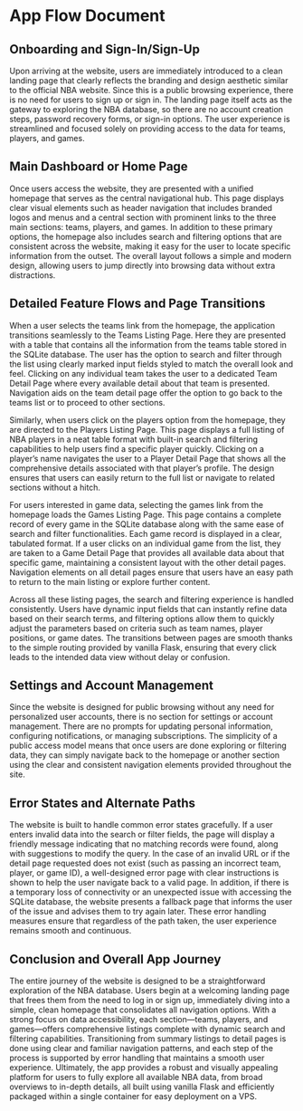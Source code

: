 # App Flow Document

## Onboarding and Sign-In/Sign-Up
Upon arriving at the website, users are immediately introduced to a clean landing page that clearly reflects the branding and design aesthetic similar to the official NBA website. Since this is a public browsing experience, there is no need for users to sign up or sign in. The landing page itself acts as the gateway to exploring the NBA database, so there are no account creation steps, password recovery forms, or sign-in options. The user experience is streamlined and focused solely on providing access to the data for teams, players, and games.

## Main Dashboard or Home Page
Once users access the website, they are presented with a unified homepage that serves as the central navigational hub. This page displays clear visual elements such as header navigation that includes branded logos and menus and a central section with prominent links to the three main sections: teams, players, and games. In addition to these primary options, the homepage also includes search and filtering options that are consistent across the website, making it easy for the user to locate specific information from the outset. The overall layout follows a simple and modern design, allowing users to jump directly into browsing data without extra distractions.

## Detailed Feature Flows and Page Transitions
When a user selects the teams link from the homepage, the application transitions seamlessly to the Teams Listing Page. Here they are presented with a table that contains all the information from the teams table stored in the SQLite database. The user has the option to search and filter through the list using clearly marked input fields styled to match the overall look and feel. Clicking on any individual team takes the user to a dedicated Team Detail Page where every available detail about that team is presented. Navigation aids on the team detail page offer the option to go back to the teams list or to proceed to other sections.

Similarly, when users click on the players option from the homepage, they are directed to the Players Listing Page. This page displays a full listing of NBA players in a neat table format with built-in search and filtering capabilities to help users find a specific player quickly. Clicking on a player’s name navigates the user to a Player Detail Page that shows all the comprehensive details associated with that player’s profile. The design ensures that users can easily return to the full list or navigate to related sections without a hitch.

For users interested in game data, selecting the games link from the homepage loads the Games Listing Page. This page contains a complete record of every game in the SQLite database along with the same ease of search and filter functionalities. Each game record is displayed in a clear, tabulated format. If a user clicks on an individual game from the list, they are taken to a Game Detail Page that provides all available data about that specific game, maintaining a consistent layout with the other detail pages. Navigation elements on all detail pages ensure that users have an easy path to return to the main listing or explore further content.

Across all these listing pages, the search and filtering experience is handled consistently. Users have dynamic input fields that can instantly refine data based on their search terms, and filtering options allow them to quickly adjust the parameters based on criteria such as team names, player positions, or game dates. The transitions between pages are smooth thanks to the simple routing provided by vanilla Flask, ensuring that every click leads to the intended data view without delay or confusion.

## Settings and Account Management
Since the website is designed for public browsing without any need for personalized user accounts, there is no section for settings or account management. There are no prompts for updating personal information, configuring notifications, or managing subscriptions. The simplicity of a public access model means that once users are done exploring or filtering data, they can simply navigate back to the homepage or another section using the clear and consistent navigation elements provided throughout the site.

## Error States and Alternate Paths
The website is built to handle common error states gracefully. If a user enters invalid data into the search or filter fields, the page will display a friendly message indicating that no matching records were found, along with suggestions to modify the query. In the case of an invalid URL or if the detail page requested does not exist (such as passing an incorrect team, player, or game ID), a well-designed error page with clear instructions is shown to help the user navigate back to a valid page. In addition, if there is a temporary loss of connectivity or an unexpected issue with accessing the SQLite database, the website presents a fallback page that informs the user of the issue and advises them to try again later. These error handling measures ensure that regardless of the path taken, the user experience remains smooth and continuous.

## Conclusion and Overall App Journey
The entire journey of the website is designed to be a straightforward exploration of the NBA database. Users begin at a welcoming landing page that frees them from the need to log in or sign up, immediately diving into a simple, clean homepage that consolidates all navigation options. With a strong focus on data accessibility, each section—teams, players, and games—offers comprehensive listings complete with dynamic search and filtering capabilities. Transitioning from summary listings to detail pages is done using clear and familiar navigation patterns, and each step of the process is supported by error handling that maintains a smooth user experience. Ultimately, the app provides a robust and visually appealing platform for users to fully explore all available NBA data, from broad overviews to in-depth details, all built using vanilla Flask and efficiently packaged within a single container for easy deployment on a VPS.